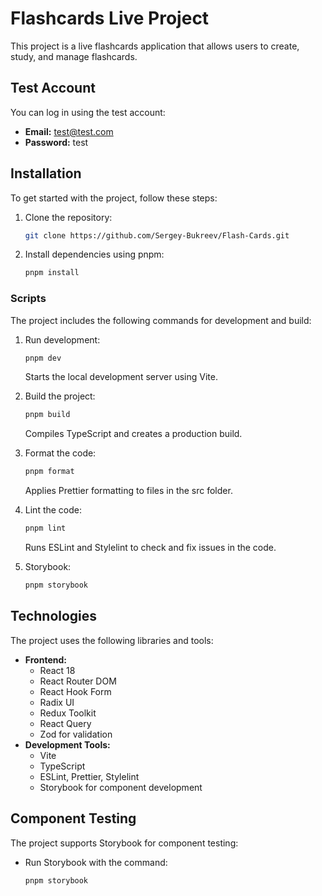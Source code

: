 

# Flashcards Live Project

This project is a live flashcards application that allows users to create, study, and manage flashcards.

## Test Account
You can log in using the test account:
- **Email:** test@test.com
- **Password:** test

## Installation

To get started with the project, follow these steps:

1. Clone the repository:
   ```bash
   git clone https://github.com/Sergey-Bukreev/Flash-Cards.git
   ```
2. Install dependencies using pnpm:
     ```bash
    pnpm install
    ```
### Scripts
The project includes the following commands for development and build:

1. Run development: 
     ```bash
    pnpm dev
    ```
    Starts the local development server using Vite.

2.  Build the project:
      ```bash
    pnpm build
    ```
    Compiles TypeScript and creates a production build.
3. Format the code:
      ```bash
    pnpm format
    ```
    Applies Prettier formatting to files in the src folder.
4. Lint the code:
      ```bash
    pnpm lint
    ```
    Runs ESLint and Stylelint to check and fix issues in the code.
5. Storybook:
      ```bash
    pnpm storybook
    ```
## Technologies
The project uses the following libraries and tools:
* **Frontend:**
    - React 18
    - React Router DOM
    - React Hook Form
    - Radix UI
    - Redux Toolkit
    - React Query
    - Zod for validation
* **Development Tools:**
    - Vite
    - TypeScript
    - ESLint, Prettier, Stylelint
    - Storybook for component development
## Component Testing
The project supports Storybook for component testing:
- Run Storybook with the command:
    
    ```bash
    pnpm storybook
    ```